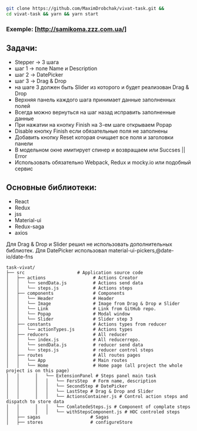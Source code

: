 ```sh
git clone https://github.com/MaximDrobchak/vivat-task.git &&
cd vivat-task && yarn && yarn start
```
### Exemple: [http://samikoma.zzz.com.ua/]
## Задачи:

 * Stepper -> 3 шага
* шаг 1 -> поле Name и Description
* шаг 2 -> DatePicker
* шаг 3 -> Drag & Drop
* на шаге 3 должен быть Slider из которого и будет реализован Drag & Drop
* Верхняя панель каждого шага принимает данные заполненных полей
* Всегда можно вернуться на шаг назад исправить заполненные данные
* При нажатии на кнопку Finish на 3-ем шаге открываем Popap
* Disable кнопку Finish если обязательные поля не заполнены
* Добавить кнопку Reset которая очищает все поля и заголовки панели
* В модельном окне имитирует спинер и возвращаем или Succses || Error
* Использовать обязательно Webpack, Redux и mocky.io или подобный сервис


## Основные библиотеки:
  * React
  * Redux
  * jss
  * Material-ui
  * Redux-saga
  * axios

Для Drag & Drop и Slider решил не использовать дополнительных библиотек.
Для DatePicker использовал material-ui-pickers,@date-io/date-fns

```
task-vivat/
├── src                    # Application source code
│   ├── actions                  # Actions Creator
│   │   └── sendData.js          # Actions send data
│   │   └── steps.js             # Actions steps
│   ├── components               # Components
│   │   └── Header               # Header
│   │   └── Image                # Image from Drag & Drop и Slider
│   │   └── Link                 # Link from GitHub repo.
│   │   └── Popap                # Modal window
│   │   └── Slider               # Slider step 3
│   ├── constants                # Actions types from reducer
│   │   └── actionTypes.js       # Actions types
│   ├── reducers                 # All reducer
│   │   └── index.js             # All reducerrepo.
│   │   └── sendData.js          # reducer send data
│   │   └── steps.js             # reducer control steps
│   ├── routes                   # All routes pages
│   │   └── App                  # Main routes
│   │   └── Home                 # Home page (all project the whole project is on this page)
│   │      │   └── ExtensionPanel # Steps panel main task
│   │      │   │   └── FersStep  # Form name, description
│   │      │   │   └── SecondStep # DatePicker
│   │      │   │   └── LastStep # Drag & Drop and Slider
│   │      │   │   └── ActionsContainer.js # Control action steps and dispatch to store data
│   │      │   │   └── ComlatedeSteps.js # Component of complate steps
│   │      │   │   └── withStepsComponent.js # HOC controled steps
│   ├── sagas                   # Sagas
│   ├── stores                  # configureStore
```


